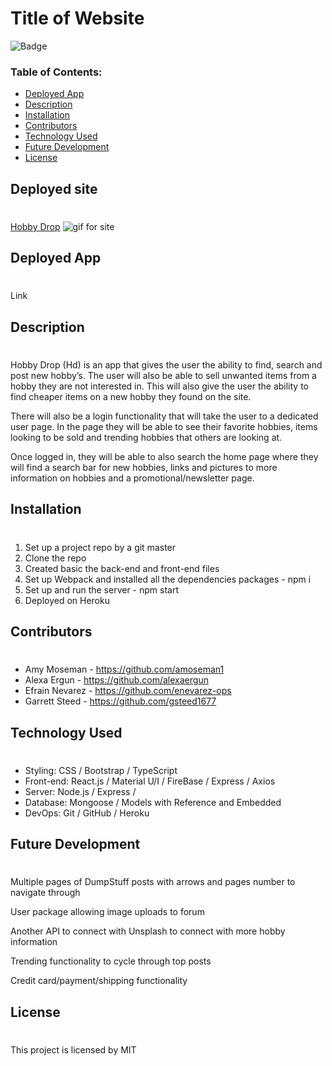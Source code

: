 # Title of Website

![Badge](https://img.shields.io/static/v1?label=License&message=MIT&color=9cf)

### Table of Contents:

- [Deployed App](##-Deployed-App)
- [Description](##-Description)
- [Installation](##-Installation)
- [Contributors](##-Contributors)
- [Technology Used](##-Technology-Used)
- [Future Development](##-Future-Development)
- [License](##-License)

## Deployed site

#

[Hobby Drop](Site-Link)
![gif for site](gif-link)

## Deployed App

#

Link

## Description

#

Hobby Drop (Hd) is an app that gives the user the ability to find, search and post new hobby’s. The user will also be able to sell unwanted items from a hobby they are not interested in. This will also give the user the ability to find cheaper items on a new hobby they found on the site.

There will also be a login functionality that will take the user to a dedicated user page. In the page they will be able to see their favorite hobbies, items looking to be sold and trending hobbies that others are looking at.

Once logged in, they will be able to also search the home page where they will find a search bar for new hobbies, links and pictures to more information on hobbies and a promotional/newsletter page.

## Installation

#

1. Set up a project repo by a git master
2. Clone the repo
3. Created basic the back-end and front-end files
4. Set up Webpack and installed all the dependencies packages - npm i
5. Set up and run the server - npm start
6. Deployed on Heroku

## Contributors

#

- Amy Moseman - https://github.com/amoseman1
- Alexa Ergun - https://github.com/alexaergun
- Efrain Nevarez - https://github.com/enevarez-ops
- Garrett Steed - https://github.com/gsteed1677

## Technology Used

#

- Styling: CSS / Bootstrap / TypeScript
- Front-end: React.js / Material U/I / FireBase / Express / Axios
- Server: Node.js / Express /
- Database: Mongoose / Models with Reference and Embedded
- DevOps: Git / GitHub / Heroku

## Future Development

#

Multiple pages of DumpStuff posts with arrows and pages number to navigate through

User package allowing image uploads to forum

Another API to connect with Unsplash to connect with more hobby information

Trending functionality to cycle through top posts

Credit card/payment/shipping functionality

## License

#

This project is licensed by MIT
